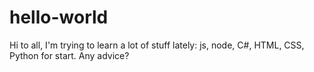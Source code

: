 # hello-world

Hi to all,
I'm trying to learn a lot of stuff lately: js, node, C#, HTML, CSS, Python for start.
Any advice?
